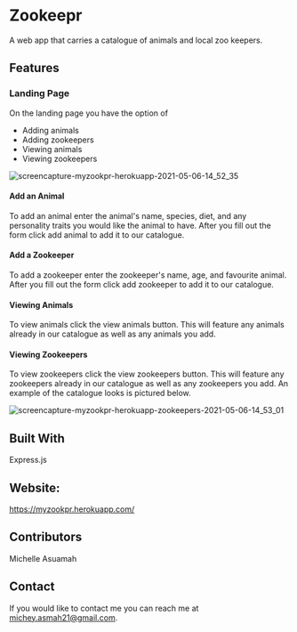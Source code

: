 # Zookeepr
A web app that carries a catalogue of animals and local zoo keepers.

## Features

### Landing Page
On the landing page you have the option of 
* Adding animals
* Adding zookeepers
* Viewing animals
* Viewing zookeepers

![screencapture-myzookpr-herokuapp-2021-05-06-14_52_35](https://user-images.githubusercontent.com/77217156/117350688-d9e77580-ae7a-11eb-8d59-6f5df8b24db7.png)

#### Add an Animal
To add an animal enter the animal's name, species, diet, and any personality traits you would like the animal to have. After you fill out the form click add animal to add it to our catalogue.

#### Add a Zookeeper
To add a zookeeper enter the zookeeper's name, age, and favourite animal. After you fill out the form click add zookeeper to add it to our catalogue.


#### Viewing Animals
To view animals click the view animals button. This will feature any animals already in our catalogue as well as any animals you add.

#### Viewing Zookeepers
To view zookeepers click the view zookeepers button. This will feature any zookeepers already in our catalogue as well as any zookeepers you add. An example of the catalogue looks is pictured below.

![screencapture-myzookpr-herokuapp-zookeepers-2021-05-06-14_53_01](https://user-images.githubusercontent.com/77217156/117350693-db18a280-ae7a-11eb-8323-9e2847289e42.png)


## Built With
Express.js


## Website: 
https://myzookpr.herokuapp.com/

## Contributors
Michelle Asuamah

## Contact
If you would like to contact me you can reach me at michey.asmah21@gmail.com.

